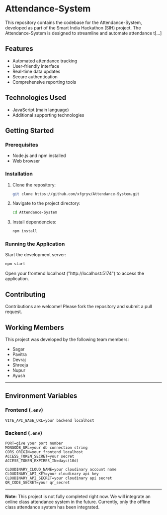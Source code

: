 # Attendance-System

This repository contains the codebase for the Attendance-System, developed as part of the Smart India Hackathon (SIH) project. The Attendance-System is designed to streamline and automate attendance t[...]

## Features

- Automated attendance tracking
- User-friendly interface
- Real-time data updates
- Secure authentication
- Comprehensive reporting tools

## Technologies Used

- JavaScript (main language)
- Additional supporting technologies

## Getting Started

### Prerequisites

- Node.js and npm installed
- Web browser

### Installation

1. Clone the repository:
   ```bash
   git clone https://github.com/xfgryv/Attendance-System.git
   ```
2. Navigate to the project directory:
   ```bash
   cd Attendance-System
   ```
3. Install dependencies:
   ```bash
   npm install
   ```

### Running the Application

Start the development server:
```bash
npm start
```
Open your frontend localhost ("http://localhost:5174") to access the application.

## Contributing

Contributions are welcome! Please fork the repository and submit a pull request.

## Working Members

This project was developed by the following team members:
- Sagar
- Pavitra
- Devraj
- Shreeja
- Nupur
- Ayush

---

## Environment Variables

### Frontend (`.env`)

```
VITE_API_BASE_URL=your backend localhost
```

### Backend (`.env`)

```
PORT=give your port number
MONGODB_URL=your db connection string
CORS_ORIGIN=your frontend localhost
ACCESS_TOKEN_SECRET=your secret
ACCESS_TOKEN_EXPIRES_IN=days(10d)

CLOUDINARY_CLOUD_NAME=your cloudinary account name
CLOUDINARY_API_KEY=your cloudinary api key
CLOUDINARY_API_SECRET=your cloudinary api secret
QR_CODE_SECRET=your qr_secret
```

---

**Note:** This project is not fully completed right now. We will integrate an online class attendance system in the future. Currently, only the offline class attendance system has been integrated.
